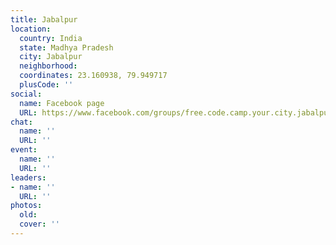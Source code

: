 ```yaml
---
title: Jabalpur
location:
  country: India
  state: Madhya Pradesh
  city: Jabalpur
  neighborhood: 
  coordinates: 23.160938, 79.949717
  plusCode: ''
social:
  name: Facebook page
  URL: https://www.facebook.com/groups/free.code.camp.your.city.jabalpur
chat:
  name: ''
  URL: ''
event:
  name: ''
  URL: ''
leaders:
- name: ''
  URL: ''
photos:
  old: 
  cover: ''
---
```

